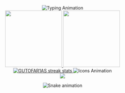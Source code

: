 <div align="center">
  <!-- Seção de Boas-vindas e Descrição -->
  <img src="https://readme-typing-svg.demolab.com?font=Fira+Code&weight=500&size=22&duration=4000&pause=500&center=true&vCenter=true&width=500&lines=Bem-vindo(a)!;Desenvolvedor+Full-Stack;Amante+de+Tecnologia;Explorador+do+Mundo+Open+Source" alt="Typing Animation">
  <br>
  
  <!-- Estatísticas do GitHub e Linguagens Mais Usadas -->
  <a href="https://github.com/GUTOFAR1AS">
    <img height="180em" src="https://github-readme-stats.vercel.app/api?username=GUTOFAR1AS&show_icons=true&theme=dark&include_all_commits=true&count_private=true&cache_seconds=1800"/>
    <img height="180em" src="https://github-readme-stats.vercel.app/api/top-langs/?username=GUTOFAR1AS&layout=compact&langs_count=7&theme=dark"/>
  </a>

  <!-- Gráfico de Commits -->
  <a href="https://git.io/streak-stats">
    <img src="http://github-readme-streak-stats.herokuapp.com?user=GUTOFAR1AS&theme=dark&background=000000&date_format=M%20j%5B%2C%20Y%5D&border=DD2727" alt="GUTOFAR1AS streak stats"/>
  </a>
  
  <!-- Ícones de Linguagens Preferidas -->
  <img src="https://skillicons.dev/icons?i=js,ts,java,spring,flutter,dart,angular,python&theme=dark&perline=5" alt="Icons Animation"/>
  <br>

  <!-- Botão para LinkedIn -->
  <a href="https://www.linkedin.com/in/gustavo-farias-a21274304/" target="_blank">
    <img src="https://img.shields.io/badge/-LinkedIn-%230077B5?style=for-the-badge&logo=linkedin&logoColor=white" target="_blank">
  </a>
  <br>
  
  <!-- Animação Snake -->
  ![Snake animation](https://github.com/danielbped/danielbped/blob/output/github-contribution-grid-snake.svg)
</div>
